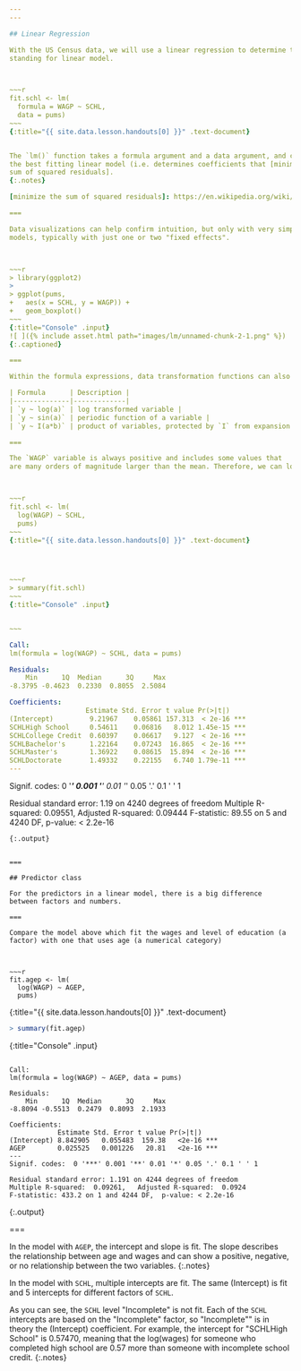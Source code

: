 ```yaml
---
---

## Linear Regression

With the US Census data, we will use a linear regression to determine the relationship between educational attainment (`SCHL`) and wages (`WAGP`). The basic function for fitting a regression in R is the `lm()` function,
standing for linear model.



~~~r
fit.schl <- lm(
  formula = WAGP ~ SCHL,
  data = pums)
~~~
{:title="{{ site.data.lesson.handouts[0] }}" .text-document}


The `lm()` function takes a formula argument and a data argument, and computes
the best fitting linear model (i.e. determines coefficients that [minimize the
sum of squared residuals].
{:.notes}

[minimize the sum of squared residuals]: https://en.wikipedia.org/wiki/Linear_least_squares_(mathematics)

===

Data visualizations can help confirm intuition, but only with very simple
models, typically with just one or two "fixed effects".



~~~r
> library(ggplot2)
> 
> ggplot(pums,
+   aes(x = SCHL, y = WAGP)) +
+   geom_boxplot()
~~~
{:title="Console" .input}
![ ]({% include asset.html path="images/lm/unnamed-chunk-2-1.png" %})
{:.captioned}

===

Within the formula expressions, data transformation functions can also be used. 

| Formula      | Description |
|--------------|-------------|
| `y ~ log(a)` | log transformed variable |
| `y ~ sin(a)` | periodic function of a variable |
| `y ~ I(a*b)` | product of variables, protected by `I` from expansion |

===

The `WAGP` variable is always positive and includes some values that
are many orders of magnitude larger than the mean. Therefore, we can log transform the wages in the model.



~~~r
fit.schl <- lm(
  log(WAGP) ~ SCHL,
  pums)
~~~
{:title="{{ site.data.lesson.handouts[0] }}" .text-document}




~~~r
> summary(fit.schl)
~~~
{:title="Console" .input}


~~~

Call:
lm(formula = log(WAGP) ~ SCHL, data = pums)

Residuals:
    Min      1Q  Median      3Q     Max 
-8.3795 -0.4623  0.2330  0.8055  2.5084 

Coefficients:
                   Estimate Std. Error t value Pr(>|t|)    
(Intercept)         9.21967    0.05861 157.313  < 2e-16 ***
SCHLHigh School     0.54611    0.06816   8.012 1.45e-15 ***
SCHLCollege Credit  0.60397    0.06617   9.127  < 2e-16 ***
SCHLBachelor's      1.22164    0.07243  16.865  < 2e-16 ***
SCHLMaster's        1.36922    0.08615  15.894  < 2e-16 ***
SCHLDoctorate       1.49332    0.22155   6.740 1.79e-11 ***
---
```

Signif. codes:  0 '***' 0.001 '**' 0.01 '*' 0.05 '.' 0.1 ' ' 1

Residual standard error: 1.19 on 4240 degrees of freedom
Multiple R-squared:  0.09551,	Adjusted R-squared:  0.09444 
F-statistic: 89.55 on 5 and 4240 DF,  p-value: < 2.2e-16
~~~
{:.output}


===

## Predictor class

For the predictors in a linear model, there is a big difference between factors and numbers.

===

Compare the model above which fit the wages and level of education (a factor) with one that uses age (a numerical category)



~~~r
fit.agep <- lm(
  log(WAGP) ~ AGEP,
  pums)
~~~
{:title="{{ site.data.lesson.handouts[0] }}" .text-document}




~~~r
> summary(fit.agep)
~~~
{:title="Console" .input}


~~~

Call:
lm(formula = log(WAGP) ~ AGEP, data = pums)

Residuals:
    Min      1Q  Median      3Q     Max 
-8.8094 -0.5513  0.2479  0.8093  2.1933 

Coefficients:
            Estimate Std. Error t value Pr(>|t|)    
(Intercept) 8.842905   0.055483  159.38   <2e-16 ***
AGEP        0.025525   0.001226   20.81   <2e-16 ***
---
Signif. codes:  0 '***' 0.001 '**' 0.01 '*' 0.05 '.' 0.1 ' ' 1

Residual standard error: 1.191 on 4244 degrees of freedom
Multiple R-squared:  0.09261,	Adjusted R-squared:  0.0924 
F-statistic: 433.2 on 1 and 4244 DF,  p-value: < 2.2e-16
~~~
{:.output}


===

In the model with `AGEP`, the intercept and slope is fit. The slope describes the relationship between age and wages and can show a positive, negative, or no relationship between the two variables. 
{:.notes}

In the model with `SCHL`, multiple intercepts are fit. The same (Intercept) is fit and 5 intercepts for different factors of `SCHL`. 

As you can see, the `SCHL` level "Incomplete" is not fit. Each of the `SCHL` intercepts are based on the "Incomplete" factor, so "Incomplete"" is in theory the (Intercept) coefficient. 
For example, the intercept for "SCHLHigh School" is 0.57470, meaning that the log(wages) for someone who completed high school are 0.57 more than someone with incomplete school credit. 
{:.notes}
